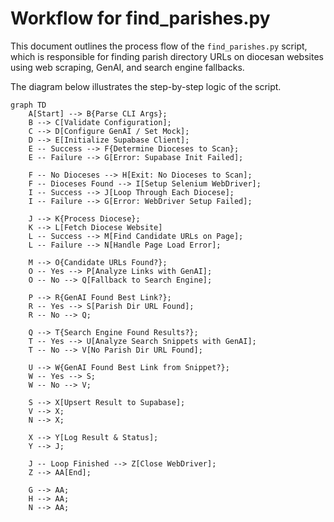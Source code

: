 # Workflow for find_parishes.py

This document outlines the process flow of the `find_parishes.py` script, which is responsible for finding parish directory URLs on diocesan websites using web scraping, GenAI, and search engine fallbacks.

The diagram below illustrates the step-by-step logic of the script.

```mermaid
graph TD
    A[Start] --> B{Parse CLI Args};
    B --> C[Validate Configuration];
    C --> D[Configure GenAI / Set Mock];
    D --> E[Initialize Supabase Client];
    E -- Success --> F{Determine Dioceses to Scan};
    E -- Failure --> G[Error: Supabase Init Failed];

    F -- No Dioceses --> H[Exit: No Dioceses to Scan];
    F -- Dioceses Found --> I[Setup Selenium WebDriver];
    I -- Success --> J[Loop Through Each Diocese];
    I -- Failure --> G[Error: WebDriver Setup Failed];

    J --> K{Process Diocese};
    K --> L[Fetch Diocese Website]
    L -- Success --> M[Find Candidate URLs on Page];
    L -- Failure --> N[Handle Page Load Error];

    M --> O{Candidate URLs Found?};
    O -- Yes --> P[Analyze Links with GenAI];
    O -- No --> Q[Fallback to Search Engine];

    P --> R{GenAI Found Best Link?};
    R -- Yes --> S[Parish Dir URL Found];
    R -- No --> Q;

    Q --> T{Search Engine Found Results?};
    T -- Yes --> U[Analyze Search Snippets with GenAI];
    T -- No --> V[No Parish Dir URL Found];

    U --> W{GenAI Found Best Link from Snippet?};
    W -- Yes --> S;
    W -- No --> V;

    S --> X[Upsert Result to Supabase];
    V --> X;
    N --> X;

    X --> Y[Log Result & Status];
    Y --> J;

    J -- Loop Finished --> Z[Close WebDriver];
    Z --> AA[End];

    G --> AA;
    H --> AA;
    N --> AA;
```
